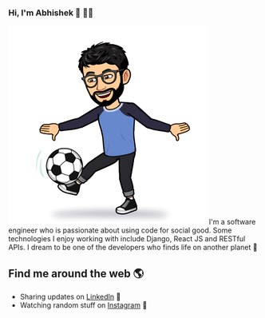 ### Hi, I'm Abhishek 👋 👨‍💻


<img src="https://github.com/Abhishek-AC/Abhishek-AC/blob/master/Abhi.png">
I'm a software engineer who is passionate about using code for social good. Some technologies I enjoy working with include Django, React JS and RESTful APIs. I dream to be one of the developers who finds life on another planet 🚀

## Find me around the web 🌎
- Sharing updates on <a href="https://www.linkedin.com/in/abhishek-ac/">LinkedIn</a> 💼
- Watching random stuff on <a href="https://www.instagram.com/_abhishekchhabra/">Instagram</a> 📸

